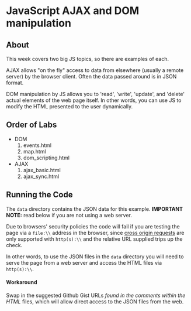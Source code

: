 # JavaScript AJAX and DOM manipulation

## About

This week covers two big JS topics, so there are examples of each.

AJAX allows "on the fly" access to data from elsewhere (usually a remote server) by the browser client. Often the data passed around is in JSON format.

DOM manipulation by JS allows you to 'read', 'write', 'update', and 'delete' actual elements of the web page itself. In other words, you can use JS to modify the HTML presented to the user dynamically.

## Order of Labs

* DOM
	1. events.html
	2. map.html
	3. dom_scripting.html
* AJAX
	1. ajax_basic.html
	2. ajax_sync.html 

## Running the Code

The `data` directory contains the JSON data for this example. **IMPORTANT NOTE:** read below if you are not using a web server.

Due to browsers' security policies the code will fail if you are testing the page via a `file:\\` address in the browser, since [cross origin requests][cors] are only supported with `http(s):\\` and the relative URL supplied trips up the check.

In other words, to use the JSON files in the `data` directory you will need to serve the page from a web server and access the HTML files via `http(s):\\`.

#### Workaround

Swap in the suggested Github Gist URLs _found in the comments within the HTML_ files, which will allow direct access to the JSON files from the web.


[cors]: http://en.wikipedia.org/wiki/Cross-origin_resource_sharing